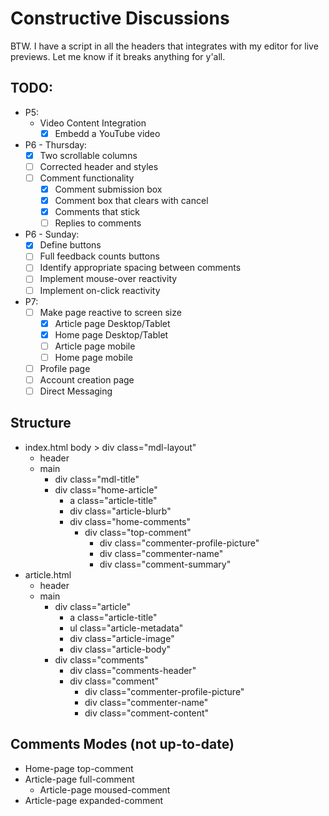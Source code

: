 # Constructive Discussions
BTW. I have a script in all the headers that integrates with my editor for live previews. Let me know if it breaks anything for y'all.

## TODO:
* P5:
    * Video Content Integration
        * [x] Embedd a YouTube video
* P6 - Thursday:
    * [x] Two scrollable columns
    * [ ] Corrected header and styles
    * [ ] Comment functionality
        * [x] Comment submission box
        * [x] Comment box that clears with cancel
        * [x] Comments that stick
        * [ ] Replies to comments
* P6 - Sunday:
    * [x] Define buttons
    * [ ] Full feedback counts buttons
    * [ ] Identify appropriate spacing between comments
    * [ ] Implement mouse-over reactivity
    * [ ] Implement on-click reactivity
* P7:
    * [ ] Make page reactive to screen size
        * [x] Article page Desktop/Tablet
        * [x] Home page Desktop/Tablet
        * [ ] Article page mobile
        * [ ] Home page mobile
    * [ ] Profile page
    * [ ] Account creation page
    * [ ] Direct Messaging

## Structure
* index.html body > div class="mdl-layout"
    * header
    * main
        * div class="mdl-title"
        * div class="home-article"
            * a class="article-title"
            * div class="article-blurb"
            * div class="home-comments"
                * div class="top-comment"
                    * div class="commenter-profile-picture"
                    * div class="commenter-name"
                    * div class="comment-summary"
* article.html
    * header
    * main
        * div class="article"
            * a class="article-title"
            * ul class="article-metadata"
            * div class="article-image"
            * div class="article-body"
        * div class="comments"
            * div class="comments-header"
            * div class="comment"
                * div class="commenter-profile-picture"
                * div class="commenter-name"
                * div class="comment-content"

## Comments Modes (not up-to-date)
* Home-page top-comment
* Article-page full-comment
    * Article-page moused-comment
* Article-page expanded-comment
